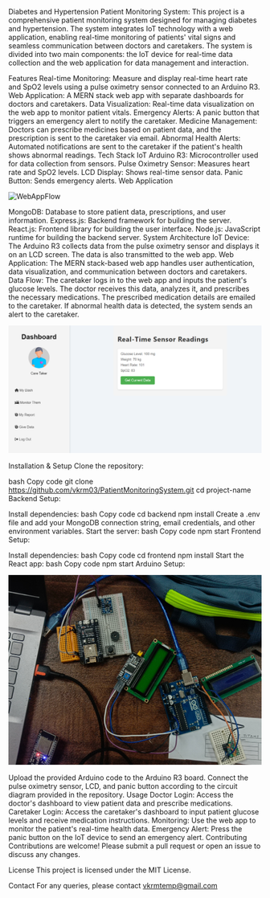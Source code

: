 Diabetes and Hypertension Patient Monitoring System:
This project is a comprehensive patient monitoring system designed for managing diabetes and hypertension. The system integrates IoT technology with a web application, enabling real-time monitoring of patients' vital signs and seamless communication between doctors and caretakers. The system is divided into two main components: the IoT device for real-time data collection and the web application for data management and interaction.

Features
Real-time Monitoring: Measure and display real-time heart rate and SpO2 levels using a pulse oximetry sensor connected to an Arduino R3.
Web Application: A MERN stack web app with separate dashboards for doctors and caretakers.
Data Visualization: Real-time data visualization on the web app to monitor patient vitals.
Emergency Alerts: A panic button that triggers an emergency alert to notify the caretaker.
Medicine Management: Doctors can prescribe medicines based on patient data, and the prescription is sent to the caretaker via email.
Abnormal Health Alerts: Automated notifications are sent to the caretaker if the patient's health shows abnormal readings.
Tech Stack
IoT
Arduino R3: Microcontroller used for data collection from sensors.
Pulse Oximetry Sensor: Measures heart rate and SpO2 levels.
LCD Display: Shows real-time sensor data.
Panic Button: Sends emergency alerts.
Web Application


![WebAppFlow](/imgs/PresentationWebPage.png)

MongoDB: Database to store patient data, prescriptions, and user information.
Express.js: Backend framework for building the server.
React.js: Frontend library for building the user interface.
Node.js: JavaScript runtime for building the backend server.
System Architecture
IoT Device: The Arduino R3 collects data from the pulse oximetry sensor and displays it on an LCD screen. The data is also transmitted to the web app.
Web Application: The MERN stack-based web app handles user authentication, data visualization, and communication between doctors and caretakers.
Data Flow:
The caretaker logs in to the web app and inputs the patient's glucose levels.
The doctor receives this data, analyzes it, and prescribes the necessary medications.
The prescribed medication details are emailed to the caretaker.
If abnormal health data is detected, the system sends an alert to the caretaker.

![RealTimeMonitor](/imgs/RealTimeMonitor.png)

Installation & Setup
Clone the repository:

bash
Copy code
git clone https://github.com/vkrm03/PatientMonitoringSystem.git
cd project-name
Backend Setup:

Install dependencies:
bash
Copy code
cd backend
npm install
Create a .env file and add your MongoDB connection string, email credentials, and other environment variables.
Start the server:
bash
Copy code
npm start
Frontend Setup:

Install dependencies:
bash
Copy code
cd frontend
npm install
Start the React app:
bash
Copy code
npm start
Arduino Setup:


![IotSetUp](/imgs/img.jpg)

Upload the provided Arduino code to the Arduino R3 board.
Connect the pulse oximetry sensor, LCD, and panic button according to the circuit diagram provided in the repository.
Usage
Doctor Login: Access the doctor's dashboard to view patient data and prescribe medications.
Caretaker Login: Access the caretaker's dashboard to input patient glucose levels and receive medication instructions.
Monitoring: Use the web app to monitor the patient's real-time health data.
Emergency Alert: Press the panic button on the IoT device to send an emergency alert.
Contributing
Contributions are welcome! Please submit a pull request or open an issue to discuss any changes.

License
This project is licensed under the MIT License.

Contact
For any queries, please contact vkrmtemp@gmail.com
